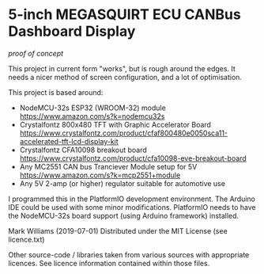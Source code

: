 # 5-inch MEGASQUIRT ECU CANBus Dashboard Display

*proof of concept*

 This project in current form "works", but is rough around the edges.
 It needs a nicer method of screen configuration, and a lot of optimisation.

 This project is based around:
 - NodeMCU-32s ESP32 (WROOM-32) module
    https://www.amazon.com/s?k=nodemcu32s
 - Crystalfontz 800x480 TFT with Graphic Accelerator Board
    https://www.crystalfontz.com/product/cfaf800480e0050sca11-accelerated-tft-lcd-display-kit
 - Crystalfontz CFA10098 breakout board
    https://www.crystalfontz.com/product/cfa10098-eve-breakout-board
 - Any MC2551 CAN bus Tranciever Module setup for 5V
    https://www.amazon.com/s?k=mcp2551+module
 - Any 5V 2-amp (or higher) regulator suitable for automotive use

 I programmed this in the PlatformIO development environment.
 The Arduino IDE could be used with some minor modifications.
 PlatformIO needs to have the NodeMCU-32s board support (using Arduino framework)
 installed.

 Mark Williams (2019-07-01)
 Distributed under the MIT License (see licence.txt)

 Other source-code / libraries taken from various sources with appropriate licences.
 See licence information contained within those files.
